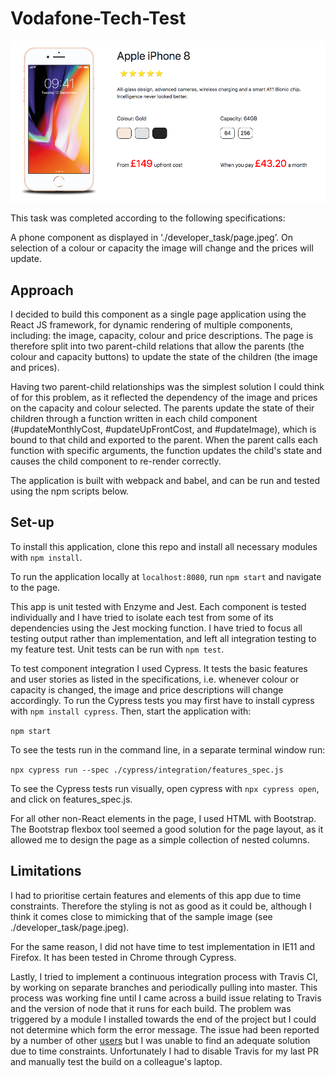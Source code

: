 # Vodafone-Tech-Test

![Screenshot](Screenshot.38.57.png)

This task was completed according to the following specifications:

A phone component as displayed in ‘./developer_task/page.jpeg’. On selection of a colour or capacity the image will change and the prices will update.

## Approach

I decided to build this component as a single page application using the React JS framework, for dynamic rendering of multiple components, including: the image, capacity, colour and price descriptions. The page is therefore split into two parent-child relations that allow the parents (the colour and capacity buttons) to update the state of the children (the image and prices).

Having two parent-child relationships was the simplest solution I could think of for this problem, as it reflected the dependency of the image and prices on the capacity and colour selected. The parents update the state of their children through a function written in each child component (#updateMonthlyCost, #updateUpFrontCost, and #updateImage), which is bound to that child and exported to the parent. When the parent calls each function with specific arguments, the function updates the child's state and causes the child component to re-render correctly.

The application is built with webpack and babel, and can be run and tested using the npm scripts below.

## Set-up

To install this application, clone this repo and install all necessary modules with `npm install`.

To run the application locally at `localhost:8080`, run `npm start` and navigate to the page.

This app is unit tested with Enzyme and Jest. Each component is tested individually and I have tried to isolate each test from some of its dependencies using the Jest mocking function. I have tried to focus all testing output rather than implementation, and left all integration testing to my feature test. Unit tests can be run with `npm test`.

To test component integration I used Cypress. It tests the basic features and user stories as listed in the specifications, i.e. whenever colour or capacity is changed, the image and price descriptions will change accordingly. To run the Cypress tests you may first have to install cypress with `npm install cypress`. Then, start the application with:

`npm start`

To see the tests run in the command line, in a separate terminal window run:

`npx cypress run --spec ./cypress/integration/features_spec.js`

To see the Cypress tests run visually, open cypress with `npx cypress open`, and click on features_spec.js.

For all other non-React elements in the page, I used HTML with Bootstrap. The Bootstrap flexbox tool seemed a good solution for the page layout, as it allowed me to design the page as a simple collection of nested columns.

## Limitations

I had to prioritise certain features and elements of this app due to time constraints. Therefore the styling is not as good as it could be, although I think it comes close to mimicking that of the sample image (see ./developer_task/page.jpeg).

For the same reason, I did not have time to test implementation in IE11 and Firefox. It has been tested in Chrome through Cypress.

Lastly, I tried to implement a continuous integration process with Travis CI, by working on separate branches and periodically pulling into master. This process was working fine until I came across a build issue relating to Travis and the version of node that it runs for each build. The problem was triggered by a module I installed towards the end of the project but I could not determine which form the error message. The issue had been reported by a number of other [users](https://github.com/sass/node-sass/issues/2100) but I was unable to find an adequate solution due to time constraints. Unfortunately I had to disable Travis for my last PR and manually test the build on a colleague's laptop.
